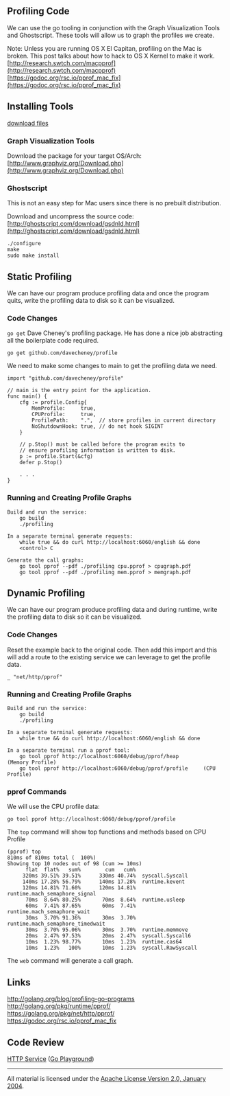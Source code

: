 ## Profiling Code

We can use the go tooling in conjunction with the Graph Visualization Tools and Ghostscript. These tools will allow us to graph the profiles we create.

Note: Unless you are running OS X El Capitan, profiling on the Mac is broken. This post talks about how to hack to OS X Kernel to make it work.  
[http://research.swtch.com/macpprof](http://research.swtch.com/macpprof)  
[https://godoc.org/rsc.io/pprof_mac_fix](https://godoc.org/rsc.io/pprof_mac_fix)

## Installing Tools

[download files](https://drive.google.com/?pli=1&authuser=0#folders/0B8nQmHFH90Pkck13MVVLcko5OGc)

### Graph Visualization Tools
Download the package for your target OS/Arch:
[http://www.graphviz.org/Download.php](http://www.graphviz.org/Download.php)

### Ghostscript
This is not an easy step for Mac users since there is no prebuilt distribution.

Download and uncompress the source code:
[http://ghostscript.com/download/gsdnld.html](http://ghostscript.com/download/gsdnld.html)

	./configure
	make
	sudo make install

## Static Profiling

We can have our program produce profiling data and once the program quits, write the profiling data to disk so it can be visualized.

### Code Changes

`go get` Dave Cheney's profiling package. He has done a nice job abstracting all the boilerplate code required.

	go get github.com/davecheney/profile

We need to make some changes to main to get the profiling data we need.

    import "github.com/davecheney/profile"

	// main is the entry point for the application.
	func main() {
		cfg := profile.Config{
			MemProfile:     true,
			CPUProfile:     true,
			ProfilePath:    ".",  // store profiles in current directory
			NoShutdownHook: true, // do not hook SIGINT
		}

		// p.Stop() must be called before the program exits to
		// ensure profiling information is written to disk.
		p := profile.Start(&cfg)
		defer p.Stop()

		. . .
	}

### Running and Creating Profile Graphs

	Build and run the service:
		go build
		./profiling
	
	In a separate terminal generate requests:
		while true && do curl http://localhost:6060/english && done
		<control> C
    
    Generate the call graphs:
    	go tool pprof --pdf ./profiling cpu.pprof > cpugraph.pdf
		go tool pprof --pdf ./profiling mem.pprof > memgraph.pdf

## Dynamic Profiling

We can have our program produce profiling data and during runtime, write the profiling data to disk so it can be visualized.

### Code Changes

Reset the example back to the original code. Then add this import and this will add a route to the existing service we can leverage to get the profile data.

	_ "net/http/pprof"

### Running and Creating Profile Graphs

	Build and run the service:
		go build
		./profiling
	
	In a separate terminal generate requests:
		while true && do curl http://localhost:6060/english && done

	In a separate terminal run a pprof tool:
		go tool pprof http://localhost:6060/debug/pprof/heap		(Memory Profile)
		go tool pprof http://localhost:6060/debug/pprof/profile   	(CPU Profile)

### pprof Commands

We will use the CPU profile data:

	go tool pprof http://localhost:6060/debug/pprof/profile

The `top` command will show top functions and methods based on CPU Profile

	(pprof) top
	810ms of 810ms total (  100%)
	Showing top 10 nodes out of 98 (cum >= 10ms)
	      flat  flat%   sum%        cum   cum%
	     320ms 39.51% 39.51%      330ms 40.74%  syscall.Syscall
	     140ms 17.28% 56.79%      140ms 17.28%  runtime.kevent
	     120ms 14.81% 71.60%      120ms 14.81%  runtime.mach_semaphore_signal
	      70ms  8.64% 80.25%       70ms  8.64%  runtime.usleep
	      60ms  7.41% 87.65%       60ms  7.41%  runtime.mach_semaphore_wait
	      30ms  3.70% 91.36%       30ms  3.70%  runtime.mach_semaphore_timedwait
	      30ms  3.70% 95.06%       30ms  3.70%  runtime.memmove
	      20ms  2.47% 97.53%       20ms  2.47%  syscall.Syscall6
	      10ms  1.23% 98.77%       10ms  1.23%  runtime.cas64
	      10ms  1.23%   100%       10ms  1.23%  syscall.RawSyscall

The `web` command will generate a call graph.

## Links

http://golang.org/blog/profiling-go-programs  
http://golang.org/pkg/runtime/pprof/  
https://golang.org/pkg/net/http/pprof/  
https://godoc.org/rsc.io/pprof_mac_fix

## Code Review

[HTTP Service](helloHTTP.go) ([Go Playground](http://play.golang.org/p/XcpEreJ9zg))
___
All material is licensed under the [Apache License Version 2.0, January 2004](http://www.apache.org/licenses/LICENSE-2.0).
